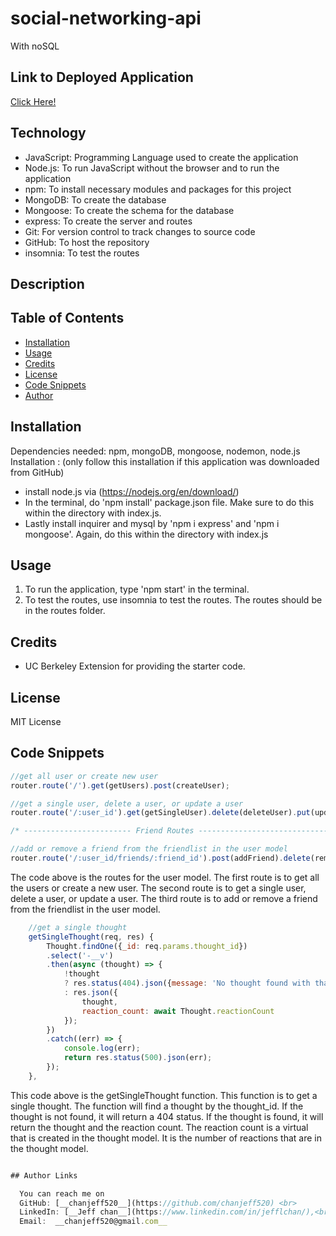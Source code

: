 # __social-networking-api__
With noSQL
## Link to Deployed Application

[Click Here!](https://chanjeff520.github.io/portfolio-with-react/)

## Technology

- JavaScript: Programming Language used to create the application
- Node.js: To run JavaScript without the browser and to run the application
- npm: To install necessary modules and packages for this project 
- MongoDB: To create the database
- Mongoose: To create the schema for the database
- express: To create the server and routes
- Git: For version control to track changes to source code
- GitHub: To host the repository
- insomnia: To test the routes

## Description



## Table of Contents

- [Installation](#installation)
- [Usage](#usage)
- [Credits](#credits)
- [License](#license)
- [Code Snippets](#code-snippets)
- [Author](#author-links)


## Installation

  Dependencies needed: npm, mongoDB, mongoose, nodemon, node.js<br>
  Installation : (only follow this installation if this application was downloaded from GitHub)
   - install node.js via (https://nodejs.org/en/download/)
   - In the terminal, do 'npm install' package.json file. Make sure to do this within the directory with index.js.
   - Lastly install inquirer and mysql by 'npm i express' and 'npm i mongoose'. Again, do this within the directory with index.js

## Usage
1) To run the application, type 'npm start' in the terminal.
2) To test the routes, use insomnia to test the routes. The routes should be in the routes folder.

## Credits

- UC Berkeley Extension for providing the starter code.

## License

MIT License

## Code Snippets

```js
//get all user or create new user
router.route('/').get(getUsers).post(createUser);

//get a single user, delete a user, or update a user
router.route('/:user_id').get(getSingleUser).delete(deleteUser).put(updateUser);

/* ------------------------ Friend Routes -------------------------------- */

//add or remove a friend from the friendlist in the user model
router.route('/:user_id/friends/:friend_id').post(addFriend).delete(removeFriend);
```

The code above is the routes for the user model. The first route is to get all the users or create a new user. The second route is to get a single user, delete a user, or update a user. The third route is to add or remove a friend from the friendlist in the user model. <br>

```js
    //get a single thought
    getSingleThought(req, res) {
        Thought.findOne({_id: req.params.thought_id})
        .select('-__v')
        .then(async (thought) => {
            !thought 
            ? res.status(404).json({message: 'No thought found with that ID'})
            : res.json({
                thought,
                reaction_count: await Thought.reactionCount
            });
        })
        .catch((err) => {
            console.log(err);
            return res.status(500).json(err);
        });
    },
```

This code above is the getSingleThought function. This function is to get a single thought. The function will find a thought by the thought_id. If the thought is not found, it will return a 404 status. If the thought is found, it will return the thought and the reaction count. The reaction count is a virtual that is created in the thought model. It is the number of reactions that are in the thought model. <br>
```js

## Author Links

  You can reach me on
  GitHub: [__chanjeff520__](https://github.com/chanjeff520) <br>
  LinkedIn: [__Jeff chan__](https://www.linkedin.com/in/jefflchan/),<br>
  Email:  __chanjeff520@gmail.com__